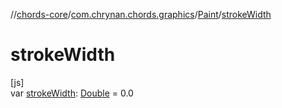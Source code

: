 //[chords-core](../../../index.md)/[com.chrynan.chords.graphics](../index.md)/[Paint](index.md)/[strokeWidth](stroke-width.md)

# strokeWidth

[js]\
var [strokeWidth](stroke-width.md): [Double](https://kotlinlang.org/api/latest/jvm/stdlib/kotlin/-double/index.html) = 0.0
